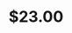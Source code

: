---
pid: CH449
title: "$23.00"
location_transcription: In front of Huntsman @Penn
zipcode: '19104'
outside_phl: 
neighborhood: University City,Belmont,Parkside,Powelton Village
age: '19'
age_range: 13-19
instagram: 
image_file_name: CH_449.jpg
proposal_transcription: |-
  $23.00 -> # of billionares from Penn
  torch, pen & brush are pinning down the dollar
topic: Class Structure,Education
topic_summary: 0, 0
type: Sculpture Statue
keywords_other: 
credit: Amy Jvang
image_labels: 
twitter: 
facebook: 
permalink: "/monuments/ch449/"
layout: item-page
---
